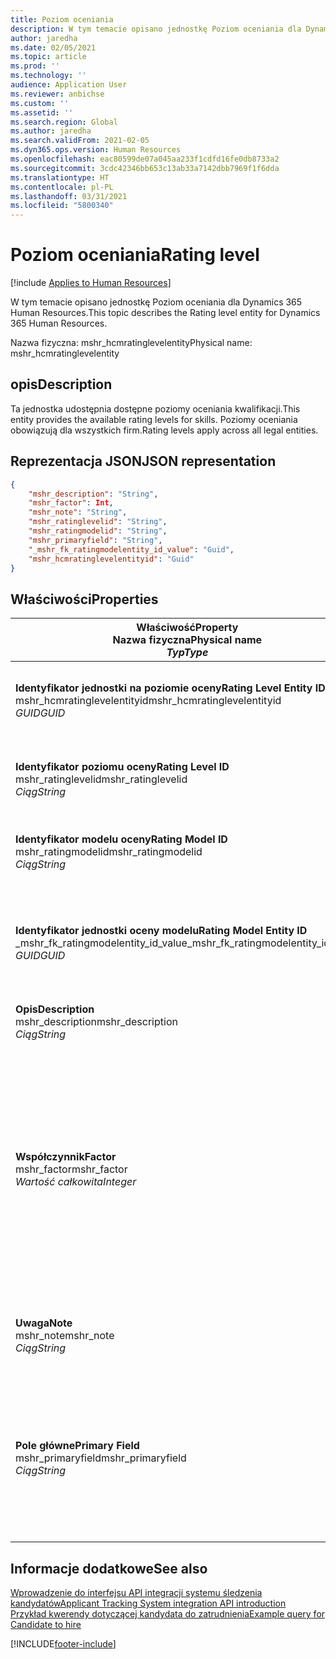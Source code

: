 ```yaml
---
title: Poziom oceniania
description: W tym temacie opisano jednostkę Poziom oceniania dla Dynamics 365 Human Resources.
author: jaredha
ms.date: 02/05/2021
ms.topic: article
ms.prod: ''
ms.technology: ''
audience: Application User
ms.reviewer: anbichse
ms.custom: ''
ms.assetid: ''
ms.search.region: Global
ms.author: jaredha
ms.search.validFrom: 2021-02-05
ms.dyn365.ops.version: Human Resources
ms.openlocfilehash: eac80599de07a045aa233f1cdfd16fe0db8733a2
ms.sourcegitcommit: 3cdc42346bb653c13ab33a7142dbb7969f1f6dda
ms.translationtype: HT
ms.contentlocale: pl-PL
ms.lasthandoff: 03/31/2021
ms.locfileid: "5800340"
---
```

# <a name="rating-level"></a><span data-ttu-id="31dce-103">Poziom oceniania</span><span class="sxs-lookup"><span data-stu-id="31dce-103">Rating level</span></span>

[!include [Applies to Human Resources](../includes/applies-to-hr.md)]

<span data-ttu-id="31dce-104">W tym temacie opisano jednostkę Poziom oceniania dla Dynamics 365 Human Resources.</span><span class="sxs-lookup"><span data-stu-id="31dce-104">This topic describes the Rating level entity for Dynamics 365 Human Resources.</span></span>

<span data-ttu-id="31dce-105">Nazwa fizyczna: mshr_hcmratinglevelentity</span><span class="sxs-lookup"><span data-stu-id="31dce-105">Physical name: mshr_hcmratinglevelentity</span></span>

## <a name="description"></a><span data-ttu-id="31dce-106">opis</span><span class="sxs-lookup"><span data-stu-id="31dce-106">Description</span></span>

<span data-ttu-id="31dce-107">Ta jednostka udostępnia dostępne poziomy oceniania kwalifikacji.</span><span class="sxs-lookup"><span data-stu-id="31dce-107">This entity provides the available rating levels for skills.</span></span> <span data-ttu-id="31dce-108">Poziomy oceniania obowiązują dla wszystkich firm.</span><span class="sxs-lookup"><span data-stu-id="31dce-108">Rating levels apply across all legal entities.</span></span>

## <a name="json-representation"></a><span data-ttu-id="31dce-109">Reprezentacja JSON</span><span class="sxs-lookup"><span data-stu-id="31dce-109">JSON representation</span></span>

```json
{
    "mshr_description": "String",
    "mshr_factor": Int,
    "mshr_note": "String",
    "mshr_ratinglevelid": "String",
    "mshr_ratingmodelid": "String",
    "mshr_primaryfield": "String",
    "_mshr_fk_ratingmodelentity_id_value": "Guid",
    "mshr_hcmratinglevelentityid": "Guid"
}
```

## <a name="properties"></a><span data-ttu-id="31dce-110">Właściwości</span><span class="sxs-lookup"><span data-stu-id="31dce-110">Properties</span></span>

| <span data-ttu-id="31dce-111">Właściwość</span><span class="sxs-lookup"><span data-stu-id="31dce-111">Property</span></span><br><span data-ttu-id="31dce-112">**Nazwa fizyczna**</span><span class="sxs-lookup"><span data-stu-id="31dce-112">**Physical name**</span></span><br><span data-ttu-id="31dce-113">**_Typ_**</span><span class="sxs-lookup"><span data-stu-id="31dce-113">**_Type_**</span></span> | <span data-ttu-id="31dce-114">Użycie</span><span class="sxs-lookup"><span data-stu-id="31dce-114">Use</span></span> | <span data-ttu-id="31dce-115">opis</span><span class="sxs-lookup"><span data-stu-id="31dce-115">Description</span></span> |
| --- | --- | --- |
| <span data-ttu-id="31dce-116">**Identyfikator jednostki na poziomie oceny**</span><span class="sxs-lookup"><span data-stu-id="31dce-116">**Rating Level Entity ID**</span></span><br><span data-ttu-id="31dce-117">mshr_hcmratinglevelentityid</span><span class="sxs-lookup"><span data-stu-id="31dce-117">mshr_hcmratinglevelentityid</span></span><br><span data-ttu-id="31dce-118">*GUID*</span><span class="sxs-lookup"><span data-stu-id="31dce-118">*GUID*</span></span> | <span data-ttu-id="31dce-119">Tylko do odczytu</span><span class="sxs-lookup"><span data-stu-id="31dce-119">Read-only</span></span><br><span data-ttu-id="31dce-120">Potrzebne</span><span class="sxs-lookup"><span data-stu-id="31dce-120">Required</span></span><br><span data-ttu-id="31dce-121">Wygenerowany przez system</span><span class="sxs-lookup"><span data-stu-id="31dce-121">System-generated</span></span> | <span data-ttu-id="31dce-122">Wygenerowany przez system unikatowy identyfikator poziomu.</span><span class="sxs-lookup"><span data-stu-id="31dce-122">The system-generated unique identifier for the level.</span></span> |
| <span data-ttu-id="31dce-123">**Identyfikator poziomu oceny**</span><span class="sxs-lookup"><span data-stu-id="31dce-123">**Rating Level ID**</span></span><br><span data-ttu-id="31dce-124">mshr_ratinglevelid</span><span class="sxs-lookup"><span data-stu-id="31dce-124">mshr_ratinglevelid</span></span><br><span data-ttu-id="31dce-125">*Ciąg*</span><span class="sxs-lookup"><span data-stu-id="31dce-125">*String*</span></span> | <span data-ttu-id="31dce-126">Czytaj/zapisz</span><span class="sxs-lookup"><span data-stu-id="31dce-126">Read/write</span></span><br><span data-ttu-id="31dce-127">Potrzebne</span><span class="sxs-lookup"><span data-stu-id="31dce-127">Required</span></span> | <span data-ttu-id="31dce-128">Czytelny dla użytkownika unikalny identyfikator poziomu.</span><span class="sxs-lookup"><span data-stu-id="31dce-128">User-readable unique identifier for the level.</span></span> |
| <span data-ttu-id="31dce-129">**Identyfikator modelu oceny**</span><span class="sxs-lookup"><span data-stu-id="31dce-129">**Rating Model ID**</span></span><br><span data-ttu-id="31dce-130">mshr_ratingmodelid</span><span class="sxs-lookup"><span data-stu-id="31dce-130">mshr_ratingmodelid</span></span><br><span data-ttu-id="31dce-131">*Ciąg*</span><span class="sxs-lookup"><span data-stu-id="31dce-131">*String*</span></span> | <span data-ttu-id="31dce-132">Czytaj/zapisz</span><span class="sxs-lookup"><span data-stu-id="31dce-132">Read/write</span></span><br><span data-ttu-id="31dce-133">Potrzebne</span><span class="sxs-lookup"><span data-stu-id="31dce-133">Required</span></span> | <span data-ttu-id="31dce-134">Model oceniania, do którego należy poziom oceniania.</span><span class="sxs-lookup"><span data-stu-id="31dce-134">The rating model to which the rating level belongs.</span></span> |
| <span data-ttu-id="31dce-135">**Identyfikator jednostki oceny modelu**</span><span class="sxs-lookup"><span data-stu-id="31dce-135">**Rating Model Entity ID**</span></span><br><span data-ttu-id="31dce-136">_mshr_fk_ratingmodelentity_id_value</span><span class="sxs-lookup"><span data-stu-id="31dce-136">_mshr_fk_ratingmodelentity_id_value</span></span><br><span data-ttu-id="31dce-137">*GUID*</span><span class="sxs-lookup"><span data-stu-id="31dce-137">*GUID*</span></span> | <span data-ttu-id="31dce-138">Tylko do odczytu</span><span class="sxs-lookup"><span data-stu-id="31dce-138">Read-only</span></span><br><span data-ttu-id="31dce-139">Potrzebne</span><span class="sxs-lookup"><span data-stu-id="31dce-139">Required</span></span><br><span data-ttu-id="31dce-140">Klucz obcy: mshr_hcmratingmodelentityid należący do mshr_hcmratingmodelentity</span><span class="sxs-lookup"><span data-stu-id="31dce-140">Foreign key: mshr_hcmratingmodelentityid of mshr_hcmratingmodelentity</span></span> | <span data-ttu-id="31dce-141">Wygenerowany przez system identyfikator modelu oceniania, do którego należy poziom oceniania.</span><span class="sxs-lookup"><span data-stu-id="31dce-141">The system-generated identifier for the rating model to which the rating level belongs.</span></span> |
| <span data-ttu-id="31dce-142">**Opis**</span><span class="sxs-lookup"><span data-stu-id="31dce-142">**Description**</span></span><br><span data-ttu-id="31dce-143">mshr_description</span><span class="sxs-lookup"><span data-stu-id="31dce-143">mshr_description</span></span><br><span data-ttu-id="31dce-144">*Ciąg*</span><span class="sxs-lookup"><span data-stu-id="31dce-144">*String*</span></span> | <span data-ttu-id="31dce-145">Czytaj/zapisz</span><span class="sxs-lookup"><span data-stu-id="31dce-145">Read/write</span></span><br><span data-ttu-id="31dce-146">Potrzebne</span><span class="sxs-lookup"><span data-stu-id="31dce-146">Required</span></span> | <span data-ttu-id="31dce-147">Opis poziomu oceny.</span><span class="sxs-lookup"><span data-stu-id="31dce-147">The description of the rating level.</span></span> |
| <span data-ttu-id="31dce-148">**Współczynnik**</span><span class="sxs-lookup"><span data-stu-id="31dce-148">**Factor**</span></span><br><span data-ttu-id="31dce-149">mshr_factor</span><span class="sxs-lookup"><span data-stu-id="31dce-149">mshr_factor</span></span><br><span data-ttu-id="31dce-150">*Wartość całkowita*</span><span class="sxs-lookup"><span data-stu-id="31dce-150">*Integer*</span></span> | <span data-ttu-id="31dce-151">Czytaj/zapisz</span><span class="sxs-lookup"><span data-stu-id="31dce-151">Read/write</span></span><br><span data-ttu-id="31dce-152">Potrzebne</span><span class="sxs-lookup"><span data-stu-id="31dce-152">Required</span></span> | <span data-ttu-id="31dce-153">Współczynnik poziomu oceny.</span><span class="sxs-lookup"><span data-stu-id="31dce-153">The factor for the rating level.</span></span> <span data-ttu-id="31dce-154">Służy on do normalizacji wyników podczas porównywania towarów z różnymi numerami poziomów oceny.</span><span class="sxs-lookup"><span data-stu-id="31dce-154">When you compare items with a different number of rating levels, the factor is used to normalize the scores.</span></span> <span data-ttu-id="31dce-155">Wartość musi być liczbą całkowitą z liczby 0 do 9.</span><span class="sxs-lookup"><span data-stu-id="31dce-155">The value must be an integer between 0 and 9.</span></span> |
| <span data-ttu-id="31dce-156">**Uwaga**</span><span class="sxs-lookup"><span data-stu-id="31dce-156">**Note**</span></span><br><span data-ttu-id="31dce-157">mshr_note</span><span class="sxs-lookup"><span data-stu-id="31dce-157">mshr_note</span></span><br><span data-ttu-id="31dce-158">*Ciąg*</span><span class="sxs-lookup"><span data-stu-id="31dce-158">*String*</span></span> | <span data-ttu-id="31dce-159">Czytaj/zapisz</span><span class="sxs-lookup"><span data-stu-id="31dce-159">Read/write</span></span><br><span data-ttu-id="31dce-160">Opcjonalny</span><span class="sxs-lookup"><span data-stu-id="31dce-160">Optional</span></span> | <span data-ttu-id="31dce-161">Wszelkie notatki skojarzone z poziomem oceniania.</span><span class="sxs-lookup"><span data-stu-id="31dce-161">Any notes associated with the rating level.</span></span> |
| <span data-ttu-id="31dce-162">**Pole główne**</span><span class="sxs-lookup"><span data-stu-id="31dce-162">**Primary Field**</span></span><br><span data-ttu-id="31dce-163">mshr_primaryfield</span><span class="sxs-lookup"><span data-stu-id="31dce-163">mshr_primaryfield</span></span><br><span data-ttu-id="31dce-164">*Ciąg*</span><span class="sxs-lookup"><span data-stu-id="31dce-164">*String*</span></span> | <span data-ttu-id="31dce-165">Tylko do odczytu</span><span class="sxs-lookup"><span data-stu-id="31dce-165">Read-only</span></span><br><span data-ttu-id="31dce-166">Potrzebne</span><span class="sxs-lookup"><span data-stu-id="31dce-166">Required</span></span> | <span data-ttu-id="31dce-167">Pole, które ma być używane jako identyfikator rekordu encji.</span><span class="sxs-lookup"><span data-stu-id="31dce-167">Field to be used as an identifier of the entity record.</span></span> <span data-ttu-id="31dce-168">Kombinacja identyfikatora poziomu oceniania i identyfikatora modelu oceniania.</span><span class="sxs-lookup"><span data-stu-id="31dce-168">Combination of rating level ID and rating model ID.</span></span> |

## <a name="see-also"></a><span data-ttu-id="31dce-169">Informacje dodatkowe</span><span class="sxs-lookup"><span data-stu-id="31dce-169">See also</span></span>

[<span data-ttu-id="31dce-170">Wprowadzenie do interfejsu API integracji systemu śledzenia kandydatów</span><span class="sxs-lookup"><span data-stu-id="31dce-170">Applicant Tracking System integration API introduction</span></span>](hr-admin-integration-ats-api-introduction.md)<br>
[<span data-ttu-id="31dce-171">Przykład kwerendy dotyczącej kandydata do zatrudnienia</span><span class="sxs-lookup"><span data-stu-id="31dce-171">Example query for Candidate to hire</span></span>](hr-admin-integration-ats-api-candidate-to-hire-example-query.md)



[!INCLUDE[footer-include](../includes/footer-banner.md)]